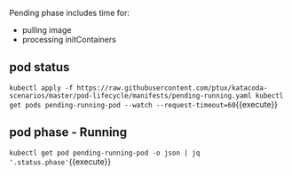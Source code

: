 Pending phase includes time for:

- pulling image
- processing initContainers

## pod status

`kubectl apply -f https://raw.githubusercontent.com/ptux/katacoda-scenarios/master/pod-lifecycle/manifests/pending-running.yaml
kubectl get pods pending-running-pod --watch --request-timeout=60`{{execute}}

## pod phase - Running

`kubectl get pod pending-running-pod -o json | jq '.status.phase'`{{execute}}
